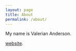 ```yaml
---
layout: page
title: About
permalink: /about/
---
```


My name is Valerian Anderson.

<a href="http://www.valeriananderson.com">website</a>.
